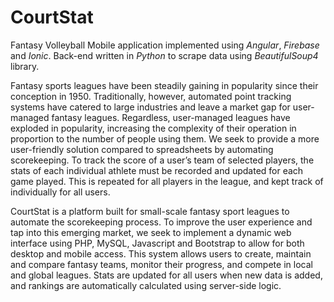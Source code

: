 # CourtStat
Fantasy Volleyball Mobile application implemented using <em>Angular</em>, <em>Firebase</em> and <em>Ionic</em>. Back-end written in <em>Python</em> to scrape data using <em>BeautifulSoup4</em> library.

<p> Fantasy sports leagues have been steadily gaining in popularity since their conception in 1950. Traditionally, however, automated point tracking systems have catered to large industries and leave a market gap for user-managed fantasy leagues. Regardless, user-managed leagues have exploded in popularity, increasing the complexity of their operation in proportion to the number of people using them. We seek to provide a more user-friendly solution compared to spreadsheets by automating scorekeeping. To track the score of a user’s team of selected players, the stats of each individual athlete must be recorded and updated for each game played. This is repeated for all players in the league, and kept track of individually for all users.</p> 

<p> CourtStat is a platform built for small-scale fantasy sport leagues to automate the scorekeeping process. To improve the user experience and tap into this emerging market, we seek to implement a dynamic web interface using PHP, MySQL, Javascript and Bootstrap to allow for both desktop and mobile access. This system allows users to create, maintain and compare fantasy teams, monitor their progress, and compete in local and global leagues. Stats are updated for all users when new data is added, and rankings are automatically calculated using server-side logic.</p>

